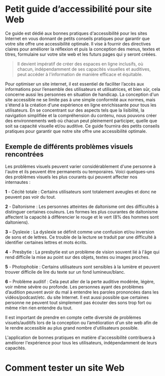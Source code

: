 # Petit guide d’accessibilité pour site Web

Ce guide est dédié aux bonnes pratiques d'accessibilité pour les sites Internet en vous donnant de petits conseils pratiques pour garantir que votre site offre une accessibilité optimale. Il vise à fournir des directives claires pour améliorer la réflexion et puis la conception des menus, textes et titres, formulaire sur votre site web et les futurs pages qui y seront créées.

> Il devient impératif de créer des espaces en ligne inclusifs, où chacun, indépendamment de ses capacités visuelles et auditives, peut accéder à l'information de manière efficace et équitable. 

Pour optimiser un site internet, il est essentiel de faciliter l’accès aux informations pour l’ensemble des utilisateurs et utilisatrices, et bien sûr, cela concerne aussi les personnes en situation de handicap.
La conception d'un site accessible ne se limite pas à une simple conformité aux normes, mais s'étend à la création d'une expérience en ligne enrichissante pour tous les utilisateurs. En se concentrant sur des aspects tels que la lisibilité, la navigation simplifiée et la compréhension du contenu, nous pouvons créer des environnements web où chacun peut pleinement participer, quelle que soit sa capacité visuelle et/ou auditive.
Ce guide fournira des petits conseils pratiques pour garantir que notre site offre une accessibilité optimale.

## Exemple de différents problèmes visuels rencontrées

Les problèmes visuels peuvent varier considérablement d'une personne à l'autre et ils peuvent être permanents ou temporaires. Voici quelques-uns des problèmes visuels les plus courants qui peuvent affecter nos internautes :

**1** - Cécité totale : Certains utilisateurs sont totalement aveugles et donc ne peuvent pas voir du tout.

**2** - Daltonisme : Les personnes atteintes de daltonisme ont des difficultés à distinguer certaines couleurs. Les formes les plus courantes de daltonisme affectent la capacité à différencier le rouge et le vert (8% des hommes sont daltoniens).

**3** – Dyslexie :  La dyslexie se définit comme une confusion et/ou inversion de sons et de lettres. Ce trouble de la lecture se traduit par une difficulté à identifier certaines lettres et mots écrits.

**4** - Presbytie : La presbytie est un problème de vision souvent lié à l'âge qui rend difficile la mise au point sur des objets, textes ou images proches.

**5** - Photophobie : Certains utilisateurs sont sensibles à la lumière et peuvent trouver difficile de lire du texte sur un fond lumineux/blanc.

**6** – Problème auditif : Cela peut aller de la perte auditive modérée, légère, voir même sévère ou profonde. Les personnes ayant des problèmes d’audition peuvent avoir du mal à entendre les paroles prononcées dans les vidéos/podcast/etc. du site Internet. Il est aussi possible que certaines personne ne peuvent tout simplement pas écouter des sons trop fort ou même n’en rien entendre du tout.

Il est important de prendre en compte cette diversité de problèmes visuels/auditifs lors de la conception ou l’amélioration d'un site web afin de le rendre accessible au plus grand nombre d'utilisateurs possible. 

L'application de bonnes pratiques en matière d'accessibilité contribuera à améliorer l'expérience pour tous les utilisateurs, indépendamment de leurs capacités.


# Comment tester un site Web


